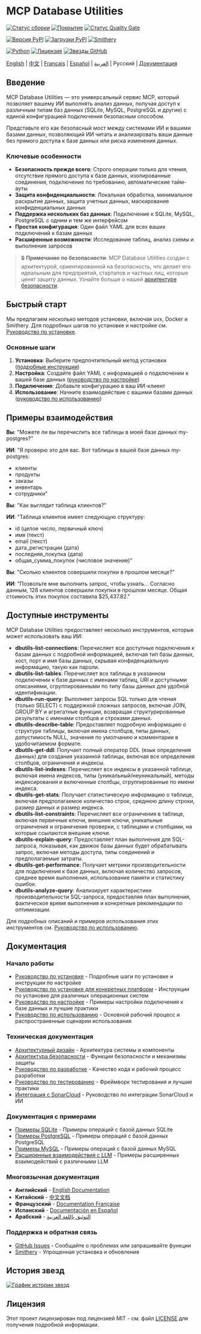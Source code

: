 # MCP Database Utilities

<!-- Значки состояния проекта -->
[![Статус сборки](https://img.shields.io/github/workflow/status/donghao1393/mcp-dbutils/Quality%20Assurance?label=tests)](https://github.com/donghao1393/mcp-dbutils/actions)
[![Покрытие](https://img.shields.io/endpoint?url=https://gist.githubusercontent.com/donghao1393/bdd0a63ec2a816539ff8c136ceb41e48/raw/coverage.json)](https://github.com/donghao1393/mcp-dbutils/actions)
[![Статус Quality Gate](https://sonarcloud.io/api/project_badges/measure?project=donghao1393_mcp-dbutils&metric=alert_status)](https://sonarcloud.io/dashboard?id=donghao1393_mcp-dbutils)

<!-- Значки версии и установки -->
[![Версия PyPI](https://img.shields.io/pypi/v/mcp-dbutils)](https://pypi.org/project/mcp-dbutils/)
[![Загрузки PyPI](https://img.shields.io/pypi/dm/mcp-dbutils)](https://pypi.org/project/mcp-dbutils/)
[![Smithery](https://smithery.ai/badge/@donghao1393/mcp-dbutils)](https://smithery.ai/server/@donghao1393/mcp-dbutils)

<!-- Значки технических спецификаций -->
[![Python](https://img.shields.io/badge/Python-3.10%2B-blue)](https://www.python.org/)
[![Лицензия](https://img.shields.io/github/license/donghao1393/mcp-dbutils)](LICENSE)
[![Звезды GitHub](https://img.shields.io/github/stars/donghao1393/mcp-dbutils?style=social)](https://github.com/donghao1393/mcp-dbutils/stargazers)

[English](README_EN.md) | [中文](README.md) | [Français](README_FR.md) | [Español](README_ES.md) | [العربية](README_AR.md) | Русский | [Документация](#документация)

## Введение

MCP Database Utilities — это универсальный сервис MCP, который позволяет вашему ИИ выполнять анализ данных, получая доступ к различным типам баз данных (SQLite, MySQL, PostgreSQL и другие) с единой конфигурацией подключения безопасным способом.

Представьте его как безопасный мост между системами ИИ и вашими базами данных, позволяющий ИИ читать и анализировать ваши данные без прямого доступа к базе данных или риска изменения данных.

### Ключевые особенности

- **Безопасность прежде всего**: Строго операции только для чтения, отсутствие прямого доступа к базе данных, изолированные соединения, подключение по требованию, автоматические тайм-ауты
- **Защита конфиденциальности**: Локальная обработка, минимальное раскрытие данных, защита учетных данных, маскирование конфиденциальных данных
- **Поддержка нескольких баз данных**: Подключение к SQLite, MySQL, PostgreSQL с одним и тем же интерфейсом
- **Простая конфигурация**: Один файл YAML для всех ваших подключений к базам данных
- **Расширенные возможности**: Исследование таблиц, анализ схемы и выполнение запросов

> 🔒 **Примечание по безопасности**: MCP Database Utilities создан с архитектурой, ориентированной на безопасность, что делает его идеальным для предприятий, стартапов и частных лиц, которые ценят защиту данных. Узнайте больше о нашей [архитектуре безопасности](docs/ru/technical/security.md).

## Быстрый старт

Мы предлагаем несколько методов установки, включая uvx, Docker и Smithery. Для подробных шагов по установке и настройке см. [Руководство по установке](docs/ru/installation.md).

### Основные шаги

1. **Установка**: Выберите предпочтительный метод установки ([подробные инструкции](docs/ru/installation.md))
2. **Настройка**: Создайте файл YAML с информацией о подключении к вашей базе данных ([руководство по настройке](docs/ru/configuration.md))
3. **Подключение**: Добавьте конфигурацию в ваш ИИ-клиент
4. **Использование**: Начните взаимодействие с вашими базами данных ([руководство по использованию](docs/ru/usage.md))

## Примеры взаимодействия

**Вы**: "Можете ли вы перечислить все таблицы в моей базе данных my-postgres?"

**ИИ**: "Я проверю это для вас. Вот таблицы в вашей базе данных my-postgres:
- клиенты
- продукты
- заказы
- инвентарь
- сотрудники"

**Вы**: "Как выглядит таблица клиентов?"

**ИИ**: "Таблица клиентов имеет следующую структуру:
- id (целое число, первичный ключ)
- имя (текст)
- email (текст)
- дата_регистрации (дата)
- последняя_покупка (дата)
- общая_сумма_покупок (числовое значение)"

**Вы**: "Сколько клиентов совершили покупки в прошлом месяце?"

**ИИ**: "Позвольте мне выполнить запрос, чтобы узнать... Согласно данным, 128 клиентов совершили покупки в прошлом месяце. Общая стоимость этих покупок составила $25,437.82."

## Доступные инструменты

MCP Database Utilities предоставляет несколько инструментов, которые может использовать ваш ИИ:

- **dbutils-list-connections**: Перечисляет все доступные подключения к базам данных с подробной информацией, включая тип базы данных, хост, порт и имя базы данных, скрывая конфиденциальную информацию, такую как пароли.
- **dbutils-list-tables**: Перечисляет все таблицы в указанном подключении к базе данных с именами таблиц, URI и доступными описаниями, сгруппированными по типу базы данных для удобной идентификации.
- **dbutils-run-query**: Выполняет запросы SQL только для чтения (только SELECT) с поддержкой сложных запросов, включая JOIN, GROUP BY и агрегатные функции, возвращая структурированные результаты с именами столбцов и строками данных.
- **dbutils-describe-table**: Предоставляет подробную информацию о структуре таблицы, включая имена столбцов, типы данных, допустимость NULL, значения по умолчанию и комментарии в удобочитаемом формате.
- **dbutils-get-ddl**: Получает полный оператор DDL (язык определения данных) для создания указанной таблицы, включая все определения столбцов, ограничения и индексы.
- **dbutils-list-indexes**: Перечисляет все индексы в указанной таблице, включая имена индексов, типы (уникальный/неуникальный), методы индексирования и включенные столбцы, сгруппированные по имени индекса.
- **dbutils-get-stats**: Получает статистическую информацию о таблице, включая предполагаемое количество строк, среднюю длину строки, размер данных и размер индекса.
- **dbutils-list-constraints**: Перечисляет все ограничения в таблице, включая первичные ключи, внешние ключи, уникальные ограничения и ограничения проверки, с таблицами и столбцами, на которые ссылаются внешние ключи.
- **dbutils-explain-query**: Предоставляет план выполнения для SQL-запроса, показывая, как движок базы данных будет обрабатывать запрос, включая методы доступа, типы соединений и предполагаемые затраты.
- **dbutils-get-performance**: Получает метрики производительности для подключения к базе данных, включая количество запросов, среднее время выполнения, использование памяти и статистику ошибок.
- **dbutils-analyze-query**: Анализирует характеристики производительности SQL-запроса, предоставляя план выполнения, фактическое время выполнения и конкретные рекомендации по оптимизации.

Для подробных описаний и примеров использования этих инструментов см. [Руководство по использованию](docs/ru/usage.md).

## Документация

### Начало работы
- [Руководство по установке](docs/ru/installation.md) - Подробные шаги по установке и инструкции по настройке
- [Руководство по установке для конкретных платформ](docs/ru/installation-platform-specific.md) - Инструкции по установке для различных операционных систем
- [Руководство по настройке](docs/ru/configuration.md) - Примеры настройки подключения к базе данных и лучшие практики
- [Руководство по использованию](docs/ru/usage.md) - Основной рабочий процесс и распространенные сценарии использования

### Техническая документация
- [Архитектурный дизайн](docs/ru/technical/architecture.md) - Архитектура системы и компоненты
- [Архитектура безопасности](docs/ru/technical/security.md) - Функции безопасности и механизмы защиты
- [Руководство по разработке](docs/ru/technical/development.md) - Качество кода и рабочий процесс разработки
- [Руководство по тестированию](docs/ru/technical/testing.md) - Фреймворк тестирования и лучшие практики
- [Интеграция с SonarCloud](docs/ru/technical/sonarcloud-integration.md) - Руководство по интеграции SonarCloud и ИИ

### Документация с примерами
- [Примеры SQLite](docs/ru/examples/sqlite-examples.md) - Примеры операций с базой данных SQLite
- [Примеры PostgreSQL](docs/ru/examples/postgresql-examples.md) - Примеры операций с базой данных PostgreSQL
- [Примеры MySQL](docs/ru/examples/mysql-examples.md) - Примеры операций с базой данных MySQL
- [Расширенные взаимодействия с LLM](docs/ru/examples/advanced-llm-interactions.md) - Примеры расширенных взаимодействий с различными LLM

### Многоязычная документация
- **Английский** - [English Documentation](docs/en/)
- **Китайский** - [中文文档](docs/zh/)
- **Французский** - [Documentation Française](docs/fr/)
- **Испанский** - [Documentación en Español](docs/es/)
- **Арабский** - [التوثيق باللغة العربية](docs/ar/)

### Поддержка и обратная связь
- [GitHub Issues](https://github.com/donghao1393/mcp-dbutils/issues) - Сообщайте о проблемах или запрашивайте функции
- [Smithery](https://smithery.ai/server/@donghao1393/mcp-dbutils) - Упрощенная установка и обновления

## История звезд

[![График истории звезд](https://starchart.cc/donghao1393/mcp-dbutils.svg?variant=adaptive)](https://starchart.cc/donghao1393/mcp-dbutils)

## Лицензия

Этот проект лицензирован под лицензией MIT - см. файл [LICENSE](LICENSE) для получения подробной информации.
